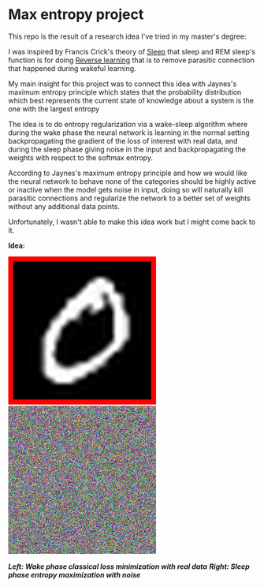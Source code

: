 # Max entropy project


This repo is the result of a research idea I've tried in my master's degree:

I was inspired by Francis Crick's theory of [Sleep](https://www.nature.com/articles/304111a0) that sleep and REM sleep's function is for doing [Reverse learning](https://en.wikipedia.org/wiki/Reverse_learning) that is to remove parasitic connection that happened during wakeful learning.

My main insight for this project was to connect this idea with Jaynes's maximum entropy principle which states that the probability distribution which best represents the current state of knowledge about a system is the one with the largest entropy

 The idea is to do entropy regularization via a wake-sleep algorithm where during the wake phase the neural network is learning in the normal setting backpropagating the gradient of the loss of interest with real data, and during the sleep phase giving noise in the input and backpropagating the weights with respect to the softmax entropy.

According to Jaynes's maximum entropy principle and how we would like the neural network to behave none of the categories should be highly active or inactive when the model gets noise in input, doing so will naturally kill parasitic connections and regularize the network to a better set of weights without any additional data points.




 Unfortunately, I wasn't able to make this idea work but I might come back to it.


**Idea:**
                     
![animation1](figures/mnist_digits.gif)  ![animation2](figures/noise2.gif) 

_**Left: Wake phase classical loss minimization with real data**_
_**Right: Sleep phase entropy maximization with noise**_



 
